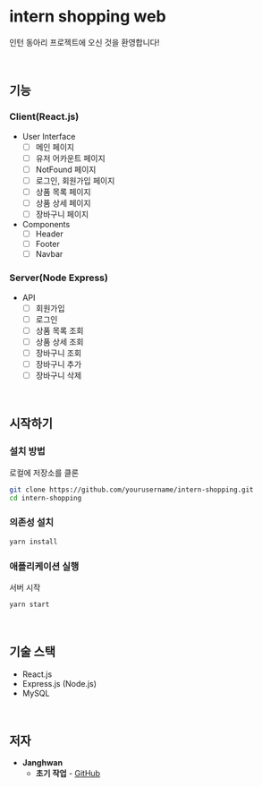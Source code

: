 # intern shopping web

인턴 동아리 프로젝트에 오신 것을 환영합니다!

<br>

## 기능

### Client(React.js)

- User Interface
  - [ ] 메인 페이지
  - [ ] 유저 어카운트 페이지
  - [ ] NotFound 페이지
  - [ ] 로그인, 회원가입 페이지
  - [ ] 상품 목록 페이지
  - [ ] 상품 상세 페이지
  - [ ] 장바구니 페이지

- Components
  - [ ] Header
  - [ ] Footer
  - [ ] Navbar

### Server(Node Express)

- API
  - [ ] 회원가입
  - [ ] 로그인
  - [ ] 상품 목록 조회
  - [ ] 상품 상세 조회
  - [ ] 장바구니 조회
  - [ ] 장바구니 추가
  - [ ] 장바구니 삭제

<br>

## 시작하기

### 설치 방법

로컬에 저장소를 클론
```bash
git clone https://github.com/yourusername/intern-shopping.git
cd intern-shopping
```

### 의존성 설치
```bash
yarn install
```

### 애플리케이션 실행
서버 시작
```bash
yarn start
```

<br>

## 기술 스택

- React.js
- Express.js (Node.js)
- MySQL

<br>

## 저자

- **Janghwan**
  - **초기 작업** - [GitHub]([https://github.com/your-github-username](https://github.com/JangHwanPark))